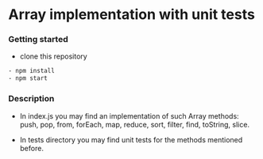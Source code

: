 # Array implementation with unit tests

### Getting started
- clone this repository
```bash
- npm install
- npm start
```
### Description
- In index.js you may find an implementation of such Array methods: push, pop, from, forEach, map, reduce, sort, filter, find, toString, slice.

- In tests directory you may find unit tests for the methods mentioned before.
